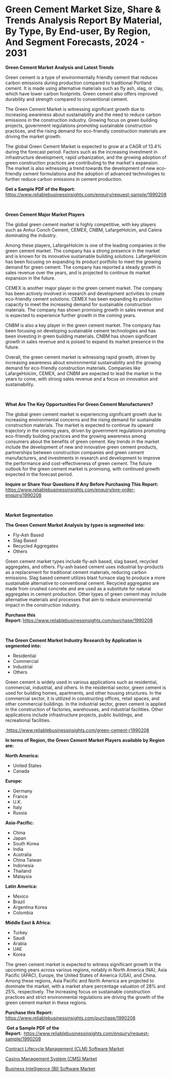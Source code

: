<p><h1>Green Cement Market Size, Share & Trends Analysis Report By Material, By Type, By End-user, By Region, And Segment Forecasts, 2024 - 2031</h1></p><p><strong>Green Cement Market Analysis and Latest Trends</strong></p>
<p><p>Green cement is a type of environmentally friendly cement that reduces carbon emissions during production compared to traditional Portland cement. It is made using alternative materials such as fly ash, slag, or clay, which have lower carbon footprints. Green cement also offers improved durability and strength compared to conventional cement.</p><p>The Green Cement Market is witnessing significant growth due to increasing awareness about sustainability and the need to reduce carbon emissions in the construction industry. Growing focus on green building projects, government regulations promoting sustainable construction practices, and the rising demand for eco-friendly construction materials are driving the market growth.</p><p>The global Green Cement Market is expected to grow at a CAGR of 13.4% during the forecast period. Factors such as the increasing investment in infrastructure development, rapid urbanization, and the growing adoption of green construction practices are contributing to the market's expansion. The market is also witnessing a trend towards the development of new eco-friendly cement formulations and the adoption of advanced technologies to further reduce carbon emissions in cement production.</p></p>
<p><strong>Get a Sample PDF of the Report:&nbsp;</strong> <a href="https://www.reliablebusinessinsights.com/enquiry/request-sample/1990208">https://www.reliablebusinessinsights.com/enquiry/request-sample/1990208</a></p>
<p>&nbsp;</p>
<p><strong>Green Cement Major Market Players</strong></p>
<p><p>The global green cement market is highly competitive, with key players such as Anhui Conch Cement, CEMEX, CNBM, LafargeHolcim, and Calera dominating the industry. </p><p>Among these players, LafargeHolcim is one of the leading companies in the green cement market. The company has a strong presence in the market and is known for its innovative sustainable building solutions. LafargeHolcim has been focusing on expanding its product portfolio to meet the growing demand for green cement. The company has reported a steady growth in sales revenue over the years, and is projected to continue its market expansion in the future.</p><p>CEMEX is another major player in the green cement market. The company has been actively involved in research and development activities to create eco-friendly cement solutions. CEMEX has been expanding its production capacity to meet the increasing demand for sustainable construction materials. The company has shown promising growth in sales revenue and is expected to experience further growth in the coming years.</p><p>CNBM is also a key player in the green cement market. The company has been focusing on developing sustainable cement technologies and has been investing in green building materials. CNBM has shown significant growth in sales revenue and is poised to expand its market presence in the future.</p><p>Overall, the green cement market is witnessing rapid growth, driven by increasing awareness about environmental sustainability and the growing demand for eco-friendly construction materials. Companies like LafargeHolcim, CEMEX, and CNBM are expected to lead the market in the years to come, with strong sales revenue and a focus on innovation and sustainability.</p></p>
<p>&nbsp;</p>
<p><strong>What Are The Key Opportunities For Green Cement Manufacturers?</strong></p>
<p><p>The global green cement market is experiencing significant growth due to increasing environmental concerns and the rising demand for sustainable construction materials. The market is expected to continue its upward trajectory in the coming years, driven by government regulations promoting eco-friendly building practices and the growing awareness among consumers about the benefits of green cement. Key trends in the market include the development of new and innovative green cement products, partnerships between construction companies and green cement manufacturers, and investments in research and development to improve the performance and cost-effectiveness of green cement. The future outlook for the green cement market is promising, with continued growth expected in the forecast period.</p></p>
<p><strong>Inquire or Share Your Questions If Any Before Purchasing This Report:</strong> <a href="https://www.reliablebusinessinsights.com/enquiry/pre-order-enquiry/1990208">https://www.reliablebusinessinsights.com/enquiry/pre-order-enquiry/1990208</a></p>
<p>&nbsp;</p>
<p><strong>Market Segmentation</strong></p>
<p><strong>The Green Cement Market Analysis by types is segmented into:</strong></p>
<p><ul><li>Fly-Ash Based</li><li>Slag Based</li><li>Recycled Aggregates</li><li>Others</li></ul></p>
<p><p>Green cement market types include fly-ash based, slag based, recycled aggregates, and others. Fly-ash based cement uses industrial by-products as a replacement for traditional cement materials, reducing carbon emissions. Slag based cement utilizes blast furnace slag to produce a more sustainable alternative to conventional cement. Recycled aggregates are made from crushed concrete and are used as a substitute for natural aggregates in cement production. Other types of green cement may include alternative materials and processes that aim to reduce environmental impact in the construction industry.</p></p>
<p><strong>Purchase this Report:&nbsp;</strong><a href="https://www.reliablebusinessinsights.com/purchase/1990208">https://www.reliablebusinessinsights.com/purchase/1990208</a></p>
<p>&nbsp;</p>
<p><strong>The Green Cement Market Industry Research by Application is segmented into:</strong></p>
<p><ul><li>Residential</li><li>Commercial</li><li>Industrial</li><li>Others</li></ul></p>
<p><p>Green cement is widely used in various applications such as residential, commercial, industrial, and others. In the residential sector, green cement is used for building homes, apartments, and other housing structures. In the commercial sector, it is utilized in constructing offices, retail spaces, and other commercial buildings. In the industrial sector, green cement is applied in the construction of factories, warehouses, and industrial facilities. Other applications include infrastructure projects, public buildings, and recreational facilities.</p></p>
<p><a href="https://www.reliablebusinessinsights.com/green-cement-r1990208">&nbsp;https://www.reliablebusinessinsights.com/green-cement-r1990208</a></p>
<p><strong>In terms of Region, the Green Cement Market Players available by Region are:</strong></p>
<p>
    <p> <strong> North America: </strong>
        <ul>
            <li>United States</li>
            <li>Canada</li>
        </ul>
        </p> 
    <p> <strong> Europe: </strong>
        <ul>
            <li>Germany</li>
            <li>France</li>
            <li>U.K.</li>
            <li>Italy</li>
            <li>Russia</li>
        </ul>
        </p> 
    <p> <strong> Asia-Pacific: </strong>
        <ul>
            <li>China</li>
            <li>Japan</li>
            <li>South Korea</li>
            <li>India</li>
            <li>Australia</li>
            <li>China Taiwan</li>
            <li>Indonesia</li>
            <li>Thailand</li>
            <li>Malaysia</li>
        </ul>
        </p> 
    <p> <strong> Latin America: </strong>
        <ul>
            <li>Mexico</li>
            <li>Brazil</li>
            <li>Argentina Korea</li>
            <li>Colombia</li>
        </ul>
        </p> 
    <p> <strong> Middle East & Africa: </strong>
        <ul>
            <li>Turkey</li>
            <li>Saudi</li>
            <li>Arabia</li>
            <li>UAE</li>
            <li>Korea</li>
        </ul>
    </p>
    </p>
<p><p>The green cement market is expected to witness significant growth in the upcoming years across various regions, notably in North America (NA), Asia Pacific (APAC), Europe, the United States of America (USA), and China. Among these regions, Asia Pacific and North America are projected to dominate the market, with a market share percentage valuation of 28% and 25%, respectively. The increasing focus on sustainable construction practices and strict environmental regulations are driving the growth of the green cement market in these regions.</p></p>
<p><strong>Purchase this Report: </strong><a href="https://www.reliablebusinessinsights.com/purchase/1990208">https://www.reliablebusinessinsights.com/purchase/1990208</a></p>
<p>&nbsp;<strong>Get a Sample PDF of the Report:&nbsp;&nbsp;</strong><a href="https://www.reliablebusinessinsights.com/enquiry/request-sample/1990208">https://www.reliablebusinessinsights.com/enquiry/request-sample/1990208</a></p>
<p><strong></strong></p>
<p><p><a href="https://github.com/SheilaBruen2023/Market-Research-Report-List-2/blob/main/contract-lifecycle-management-clm-software-market.md">Contract Lifecycle Management (CLM) Software Market</a></p><p><a href="https://github.com/markusgodoy/Market-Research-Report-List-4/blob/main/casino-management-system-cms-market.md">Casino Management System (CMS) Market</a></p><p><a href="https://github.com/arionmp/Market-Research-Report-List-4/blob/main/business-intelligence-bi-software-market.md">Business Intelligence (BI) Software Market</a></p></p>